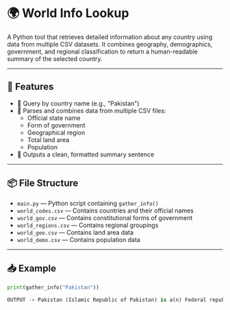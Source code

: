 # 🌍 World Info Lookup

A Python tool that retrieves detailed information about any country using data from multiple CSV datasets. It combines geography, demographics, government, and regional classification to return a human-readable summary of the selected country.

---

## 🚀 Features

- 🔎 Query by country name (e.g., "Pakistan")
- 📄 Parses and combines data from multiple CSV files:
  - Official state name
  - Form of government
  - Geographical region
  - Total land area
  - Population
- 🧠 Outputs a clean, formatted summary sentence

---

## 📦 File Structure

- `main.py` — Python script containing `gather_info()`  
- `world_codes.csv` — Contains countries and their official names  
- `world_gov.csv` — Contains constitutional forms of government  
- `world_regions.csv` — Contains regional groupings  
- `world_geo.csv` — Contains land area data  
- `world_demo.csv` — Contains population data  

---

## 📥 Example

```python
print(gather_info("Pakistan"))

OUTPUT -> Pakistan (Islamic Republic of Pakistan) is a(n) Federal republic form of government in Asia with an area of 881912 square kilometers and 240485658 number of people.
